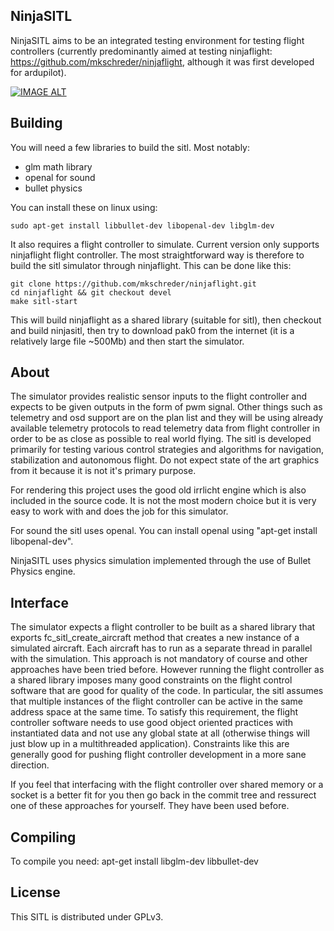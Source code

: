 NinjaSITL
---------

NinjaSITL aims to be an integrated testing environment for testing flight
controllers (currently predominantly aimed at testing ninjaflight:
https://github.com/mkschreder/ninjaflight, although it was first developed for
ardupilot).

[![IMAGE ALT](https://img.youtube.com/vi/rGc4XmpufJ4/0.jpg)](https://www.youtube.com/watch?v=rGc4XmpufJ4)

Building
--------

You will need a few libraries to build the sitl. Most notably:
	
* glm math library
* openal for sound
* bullet physics 

You can install these on linux using:

	sudo apt-get install libbullet-dev libopenal-dev libglm-dev

It also requires a flight controller to simulate. Current version only supports
ninjaflight flight controller. The most straightforward way is therefore to
build the sitl simulator through ninjaflight. This can be done like this:

	git clone https://github.com/mkschreder/ninjaflight.git
	cd ninjaflight && git checkout devel
	make sitl-start

This will build ninjaflight as a shared library (suitable for sitl), then
checkout and build ninjasitl, then try to download pak0 from the internet (it
is a relatively large file ~500Mb) and then start the simulator.

About
-----

The simulator provides realistic sensor inputs to the flight controller and
expects to be given outputs in the form of pwm signal. Other things such as
telemetry and osd support are on the plan list and they will be using already
available telemetry protocols to read telemetry data from flight controller in
order to be as close as possible to real world flying. The sitl is developed
primarily for testing various control strategies and algorithms for navigation,
stabilization and autonomous flight. Do not expect state of the art graphics
from it because it is not it's primary purpose. 

For rendering this project uses the good old irrlicht engine which is also
included in the source code. It is not the most modern choice but it is very
easy to work with and does the job for this simulator. 

For sound the sitl uses openal. You can install openal using "apt-get install
libopenal-dev".

NinjaSITL uses physics simulation implemented through the use of Bullet Physics
engine.

Interface
---------

The simulator expects a flight controller to be built as a shared library that
exports fc\_sitl\_create\_aircraft method that creates a new instance of a
simulated aircraft. Each aircraft has to run as a separate thread in parallel
with the simulation. This approach is not mandatory of course and other
approaches have been tried before. However running the flight controller as a
shared library imposes many good constraints on the flight control software that
are good for quality of the code. In particular, the sitl assumes that multiple
instances of the flight controller can be active in the same address space at
the same time. To satisfy this requirement, the flight controller software
needs to use good object oriented practices with instantiated data and not use
any global state at all (otherwise things will just blow up in a multithreaded
application). Constraints like this are generally good for pushing flight
controller development in a more sane direction. 

If you feel that interfacing with the flight controller over shared memory or a
socket is a better fit for you then go back in the commit tree and ressurect
one of these approaches for yourself. They have been used before. 

Compiling
---------

To compile you need: 
apt-get install libglm-dev libbullet-dev

License
-------

This SITL is distributed under GPLv3.
